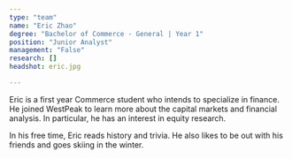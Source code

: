 ```yaml
---
type: "team"
name: "Eric Zhao"
degree: "Bachelor of Commerce - General | Year 1"
position: "Junior Analyst"
management: "False"
research: []
headshot: eric.jpg

---
```


Eric is a first year Commerce student who intends to specialize in finance. He joined WestPeak to learn more about the capital markets and financial analysis. In particular, he has an interest in equity research. 

In his free time, Eric reads history and trivia. He also likes to be out with his friends and goes skiing in the winter.